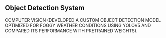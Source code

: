 ## Object Detection System
COMPUTER VISION (DEVELOPED A CUSTOM OBJECT DETECTION
MODEL OPTIMIZED FOR FOGGY WEATHER CONDITIONS USING YOLOV5
AND COMPARED ITS PERFORMANCE WITH PRETRAINED WEIGHTS).
